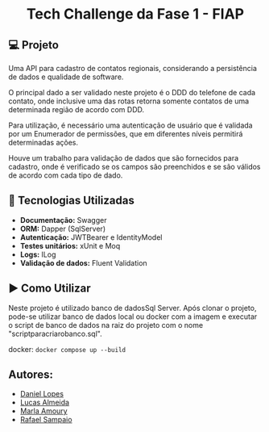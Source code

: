 <h1 align="center">Tech Challenge da Fase 1 - FIAP</h1>

## :computer: Projeto

Uma API para cadastro de contatos regionais, considerando a persistência de dados e qualidade de software.

O principal dado a ser validado neste projeto é o DDD do telefone de cada contato, onde inclusive uma das rotas retorna somente contatos de uma determinada região de acordo com DDD.

Para utilização, é necessário uma autenticação de usuário que é validada por um Enumerador de permissões, que em diferentes níveis permitirá determinadas ações.

Houve um trabalho para validação de dados que são fornecidos para cadastro, onde é verificado se os campos são preenchidos e se são válidos de acordo com cada tipo de dado.


## :wrench: Tecnologias Utilizadas

- **Documentação:** Swagger
- **ORM:** Dapper (SqlServer)
- **Autenticação:** JWTBearer e IdentityModel
- **Testes unitários:** xUnit e Moq
- **Logs:** ILog
- **Validação de dados:** Fluent Validation

## :arrow_forward: Como Utilizar

Neste projeto é utilizado banco de dadosSql Server. 
Após clonar o projeto, pode-se utilizar banco de dados local ou docker com a imagem e executar o script de banco de dados na raiz do projeto com o nome "scriptparacriarobanco.sql".

docker: ```docker compose up --build```

## Autores:
- [Daniel Lopes](https://github.com/daniel-lopes-98435)
- [Lucas Almeida](https://github.com/lugsdev)
- [Marla Amoury](https://github.com/marlamoury)
- [Rafael Sampaio](https://github.com/rafasampaio25)